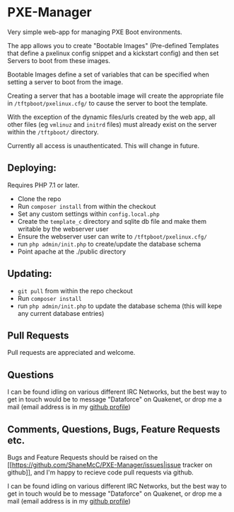 # PXE-Manager

Very simple web-app for managing PXE Boot environments.

The app allows you to create "Bootable Images" (Pre-defined Templates that define a pxelinux config snippet and a kickstart config) and then set Servers to boot from these images.

Bootable Images define a set of variables that can be specified when setting a server to boot from the image.

Creating a server that has a bootable image will create the appropriate file in `/tftpboot/pxelinux.cfg/` to cause the server to boot the template.

With the exception of the dynamic files/urls created by the web app, all other files (eg `vmlinuz` and `initrd` files) must already exist on the server within the `/tftpboot/` directory.

Currently all access is unauthenticated. This will change in future.

## Deploying:

Requires PHP 7.1 or later.

 - Clone the repo
 - Run `composer install` from within the checkout
 - Set any custom settings within `config.local.php`
 - Create the `template_c` directory and sqlite db file and make them writable by the webserver user
 - Ensure the webserver user can write to `/tftpboot/pxelinux.cfg/`
 - run `php admin/init.php` to create/update the database schema
 - Point apache at the ./public directory

## Updating:

 - `git pull` from within the repo checkout
 - Run `composer install`
 - run `php admin/init.php` to update the database schema (this will kepe any current database entries)

## Pull Requests
Pull requests are appreciated and welcome.

## Questions
I can be found idling on various different IRC Networks, but the best way to get in touch would be to message "Dataforce" on Quakenet, or drop me a mail (email address is in my [github profile](https://github.com/ShaneMcC))

## Comments, Questions, Bugs, Feature Requests etc.

Bugs and Feature Requests should be raised on the [[https://github.com/ShaneMcC/PXE-Manager/issues|issue tracker on github]], and I'm happy to recieve code pull requests via github.

I can be found idling on various different IRC Networks, but the best way to get in touch would be to message "Dataforce" on Quakenet, or drop me a mail (email address is in my [github profile](https://github.com/ShaneMcC))
